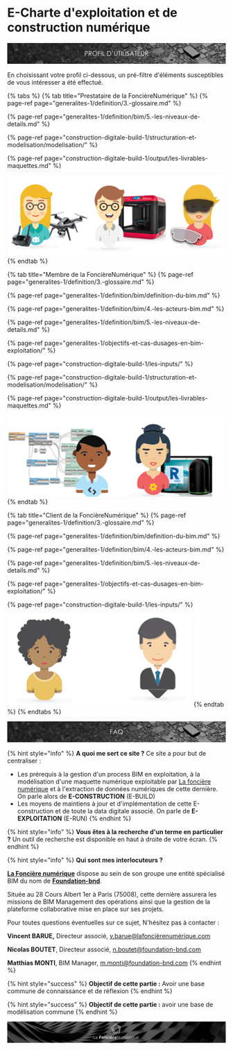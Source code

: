 # E-Charte d'exploitation et de construction numérique

![](.gitbook/assets/profil-utilisateur.png)

En choisissant votre profil ci-dessous, un pré-filtre d'éléments susceptibles de vous intéresser a été effectué.

{% tabs %}
{% tab title="Prestataire de la FoncièreNumérique" %}
{% page-ref page="generalites-1/definition/3.-glossaire.md" %}

{% page-ref page="generalites-1/definition/bim/5.-les-niveaux-de-details.md" %}

{% page-ref page="construction-digitale-build-1/structuration-et-modelisation/modelisation/" %}

{% page-ref page="construction-digitale-build-1/output/les-livrables-maquettes.md" %}

![](.gitbook/assets/prestataire-fonciere.png)
{% endtab %}

{% tab title="Membre de la FoncièreNumérique" %}
{% page-ref page="generalites-1/definition/3.-glossaire.md" %}

{% page-ref page="generalites-1/definition/bim/definition-du-bim.md" %}

{% page-ref page="generalites-1/definition/bim/4.-les-acteurs-bim.md" %}

{% page-ref page="generalites-1/definition/bim/5.-les-niveaux-de-details.md" %}

{% page-ref page="generalites-1/objectifs-et-cas-dusages-en-bim-exploitation/" %}

{% page-ref page="construction-digitale-build-1/les-inputs/" %}

{% page-ref page="construction-digitale-build-1/structuration-et-modelisation/modelisation/" %}

{% page-ref page="construction-digitale-build-1/output/les-livrables-maquettes.md" %}

![](.gitbook/assets/membre-fonciere.png)
{% endtab %}

{% tab title="Client de la FoncièreNumérique" %}
{% page-ref page="generalites-1/definition/3.-glossaire.md" %}

{% page-ref page="generalites-1/definition/bim/definition-du-bim.md" %}

{% page-ref page="generalites-1/definition/bim/4.-les-acteurs-bim.md" %}

{% page-ref page="generalites-1/definition/bim/5.-les-niveaux-de-details.md" %}

{% page-ref page="generalites-1/objectifs-et-cas-dusages-en-bim-exploitation/" %}

{% page-ref page="construction-digitale-build-1/les-inputs/" %}

![](.gitbook/assets/client-fonciere.png)
{% endtab %}
{% endtabs %}

![](.gitbook/assets/faq.png)

{% hint style="info" %}
**A quoi me sert ce site ?** Ce site a pour but de centraliser :

* Les prérequis à la gestion d'un process BIM en exploitation, à la modélisation d'une maquette numérique exploitable par [La foncière numérique](http://www.lafoncierenumerique.com/) et à l'extraction de données numériques de cette dernière. On parle alors de **E-CONSTRUCTION** \(E-BUILD\)
* Les moyens de maintiens à jour et d'implémentation de cette E-construction et de toute la data digitale associé. On parle de **E-EXPLOITATION** \(E-RUN\)
{% endhint %}

{% hint style="info" %}
**Vous êtes à la recherche d'un terme en particulier ?** Un outil de recherche est disponible en haut à droite de votre écran.
{% endhint %}

{% hint style="info" %}
**Qui sont mes interlocuteurs ?**

[**La Foncière numérique**](http://www.lafoncierenumerique.com/) dispose au sein de son groupe une entité spécialisé BIM du nom de [**Foundation-bnd**](https://www.foundation-bnd.com/).

Située au 28 Cours Albert 1er à Paris \(75008\), cette dernière assurera les missions de BIM Management des opérations ainsi que la gestion de la plateforme collaborative mise en place sur ses projets. 

Pour toutes questions éventuelles sur ce sujet, N'hésitez pas à contacter :

**Vincent BARUE,** Directeur associé,  [v.barue@lafoncièrenumérique.com](mailto:v.barue@lafoncièrenumérique.com)

**Nicolas BOUTET**, Directeur associé, [n.boutet@foundation-bnd.com](mailto:n.boutet@foundation-bnd.com)                                                                                

**Matthias MONTI**, BIM Manager, [m.monti@foundation-bnd.com](mailto:m.monti@foundation-bnd.com)
{% endhint %}

{% hint style="success" %}
**Objectif de cette partie :** Avoir une base commune de connaissance et de réflexion
{% endhint %}

{% hint style="success" %}
**Objectif de cette partie :** avoir une base de modélisation commune 
{% endhint %}

![](.gitbook/assets/wallpaper_fnum_black.jpg)

